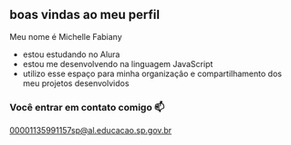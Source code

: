 ## boas vindas ao meu perfil

Meu nome é Michelle Fabiany

- estou estudando no Alura 
- estou me desenvolvendo na linguagem JavaScript
- utilizo esse espaço para minha organizaçâo e compartilhamento dos meu projetos desenvolvidos

 ### Você entrar em contato comigo 📫

 00001135991157sp@al.educacao.sp.gov.br
